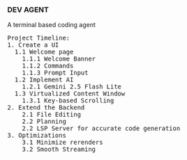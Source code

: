 ### DEV AGENT
A terminal based coding agent

<pre>
Project Timeline:
1. Create a UI
  1.1 Welcome page
    1.1.1 Welcome Banner
    1.1.2 Commands
    1.1.3 Prompt Input
  1.2 Implement AI
    1.2.1 Gemini 2.5 Flash Lite
  1.3 Virtualized Content Window
    1.3.1 Key-based Scrolling
2. Extend the Backend
    2.1 File Editing
    2.2 Planning
    2.2 LSP Server for accurate code generation
3. Optimizations
    3.1 Minimize rerenders
    3.2 Smooth Streaming
</pre>